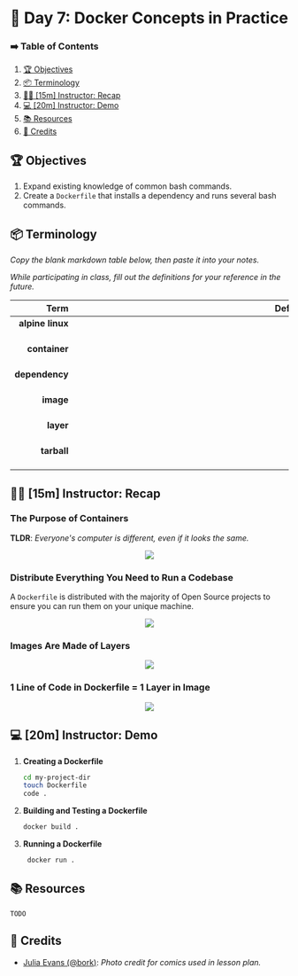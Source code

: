 <!-- .slide: data-background="./../Slides/images/header.svg" data-background-repeat="none" data-background-size="40% 40%" data-background-position="center 10%" class="header" -->
# 🐳 Day 7: Docker Concepts in Practice

<!-- > -->

### ➡️ Table of Contents

1. [🏆 Objectives](#%f0%9f%8f%86-objectives)
1. [📦 Terminology](#%f0%9f%93%a6-terminology)
1. [👩‍🏫 [15m] Instructor: Recap](#%f0%9f%91%a9%e2%80%8d%f0%9f%8f%ab-15m-instructor-recap)
1. [💻 [20m] Instructor: Demo](#%f0%9f%92%bb-20m-instructor-demo)
1. [📚 Resources](#%f0%9f%93%9a-resources)
1. [🙏 Credits](#%f0%9f%99%8f-credits)

<!-- > -->

## 🏆 Objectives

1. Expand existing knowledge of common bash commands.
1. Create a `Dockerfile` that installs a dependency and runs several bash commands.

<!-- > -->

## 📦 Terminology

_Copy the blank markdown table below, then paste it into your notes._

_While participating in class, fill out the definitions for your reference in the future._

|                   Term |                                                                                                                                                                                                                                                                                                                                                                                                                                                                                                                                                                    Definition                                                                                                                                                                                                                                                                                                                                                                                                                                                                                                                                                                    |
|-----------------------:|:------------------------------------------------------------------------------------------------------------------------------------------------------------------------------------------------------------------------------------------------------------------------------------------------------------------------------------------------------------------------------------------------------------------------------------------------------------------------------------------------------------------------------------------------------------------------------------------------------------------------------------------------------------------------------------------------------------------------------------------------------------------------------------------------------------------------------------------------------------------------------------------------------------------------------------------------------------------------------------------------------------------------------------------------------------------------------------------------------------------------------------------------:|
| **alpine linux**<br><br> | &nbsp;&nbsp;&nbsp;&nbsp;&nbsp;&nbsp;&nbsp;&nbsp;&nbsp;&nbsp;&nbsp;&nbsp;&nbsp;&nbsp;&nbsp;&nbsp;&nbsp;&nbsp;&nbsp;&nbsp;&nbsp;&nbsp;&nbsp;&nbsp;&nbsp;&nbsp;&nbsp;&nbsp;&nbsp;&nbsp;&nbsp;&nbsp;&nbsp;&nbsp;&nbsp;&nbsp;&nbsp;&nbsp;&nbsp;&nbsp;&nbsp;&nbsp;&nbsp;&nbsp;&nbsp;&nbsp;&nbsp;&nbsp;&nbsp;&nbsp;&nbsp;&nbsp;&nbsp;&nbsp;&nbsp;&nbsp;&nbsp;&nbsp;&nbsp;&nbsp;&nbsp;&nbsp;&nbsp;&nbsp;&nbsp;&nbsp;&nbsp;&nbsp;&nbsp;&nbsp;&nbsp;&nbsp;&nbsp;&nbsp;&nbsp;&nbsp;&nbsp;&nbsp;&nbsp;&nbsp;&nbsp;&nbsp;&nbsp;&nbsp;&nbsp;&nbsp;&nbsp;&nbsp;&nbsp;&nbsp;&nbsp;&nbsp;&nbsp;&nbsp;&nbsp;&nbsp;&nbsp;&nbsp;&nbsp;&nbsp;&nbsp;&nbsp;&nbsp;&nbsp;&nbsp;&nbsp;&nbsp;&nbsp;&nbsp;&nbsp;&nbsp;&nbsp;&nbsp;&nbsp;&nbsp;&nbsp;&nbsp;&nbsp;&nbsp;&nbsp;&nbsp;&nbsp;&nbsp;&nbsp;&nbsp;&nbsp;&nbsp;&nbsp;&nbsp;&nbsp;&nbsp;&nbsp;&nbsp;&nbsp;&nbsp;&nbsp;&nbsp;&nbsp;&nbsp;&nbsp;&nbsp;&nbsp;&nbsp;&nbsp;&nbsp;&nbsp;&nbsp;&nbsp;&nbsp;&nbsp;&nbsp;&nbsp;&nbsp;&nbsp;&nbsp;&nbsp;&nbsp;&nbsp;&nbsp;&nbsp;&nbsp;&nbsp;&nbsp;&nbsp;&nbsp;&nbsp;&nbsp;&nbsp;&nbsp;&nbsp;&nbsp;&nbsp;&nbsp;&nbsp;&nbsp;&nbsp;&nbsp;&nbsp;&nbsp;&nbsp;&nbsp;&nbsp;&nbsp;&nbsp; |
| **container** <br><br> |
| **dependency** <br><br> |                                                                                                                                                                                                                                                                                                                                                                                                                                                                                                                                                                                                                                                                                                                                                                                                                                                                                                                                                                                                                                                                                                                                                  |
| **image**       <br><br> |                                                                                                                                                                                                                                                                                                                                                                                                                                                                                                                                                                                                                                                                                                                                                                                                                                                                                                                                                                                                                                                                                                                                                  |
| **layer**       <br><br> |                                                                                                                                                                                                                                                                                                                                                                                                                                                                                                                                                                                                                                                                                                                                                                                                                                                                                                                                                                                                                                                                                                                                                  |                                                                                                                                                                                                                                                                                                                                                                                                                                                                                                                                                                                                                                                                                                                                                                                                                                                                                                                                                                                                                                                                                                                                           |
| **tarball**    <br><br> |                                                                                                                                                                                                                                                                                                                                                                                                                                                                                                                                                                                                                                                                                                                                                                                                                                                                                                                                                                                                                                                                                                                                                  |

<!-- > -->

## 👩‍🏫 [15m] Instructor: Recap

<!-- v -->

### The Purpose of Containers

**TLDR**: _Everyone's computer is different, even if it looks the same._

<p align="center"><img src="https://make-school-courses.github.io/BEW-2.2-Docker-DevOps-Deployments/Lessons/Images/bork-why.jpg"></p>

<!-- v -->

### Distribute Everything You Need to Run a Codebase

A `Dockerfile` is distributed with the majority of Open Source projects to ensure you can run them on your unique machine.

<p align="center"><img src="https://make-school-courses.github.io/BEW-2.2-Docker-DevOps-Deployments/Lessons/Images/bork-dependency.jpg"></p>

<!-- v -->

### Images Are Made of Layers

<p align="center"><img src="https://make-school-courses.github.io/BEW-2.2-Docker-DevOps-Deployments/Lessons/Images/bork-images.jpg"></p>

<!-- v -->

### 1 Line of Code in Dockerfile = 1 Layer in Image

<p align="center"><img src="https://make-school-courses.github.io/BEW-2.2-Docker-DevOps-Deployments/Lessons/Images/bork-layers.jpg"></p>

<!-- > -->

## 💻 [20m] Instructor: Demo

1. **Creating a Dockerfile**

   ```bash
   cd my-project-dir
   touch Dockerfile
   code .
   ```

1. **Building and Testing a Dockerfile**

   ```bash
   docker build .
   ```

1. **Running a Dockerfile**

   ```bash
    docker run .
   ```

<!-- > -->

## 📚 Resources

`TODO`

<!-- > -->

## 🙏 Credits

- [Julia Evans (@bork)](https://twitter.com/b0rk): _Photo credit for comics used in lesson plan._
